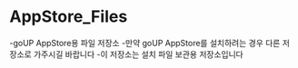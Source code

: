 # AppStore_Files
-goUP AppStore용 파일 저장소
-만약 goUP AppStore를 설치하려는 경우 다른 저장소로 가주시길 바랍니다
-이 저장소는 설치 파일 보관용 저장소입니다

